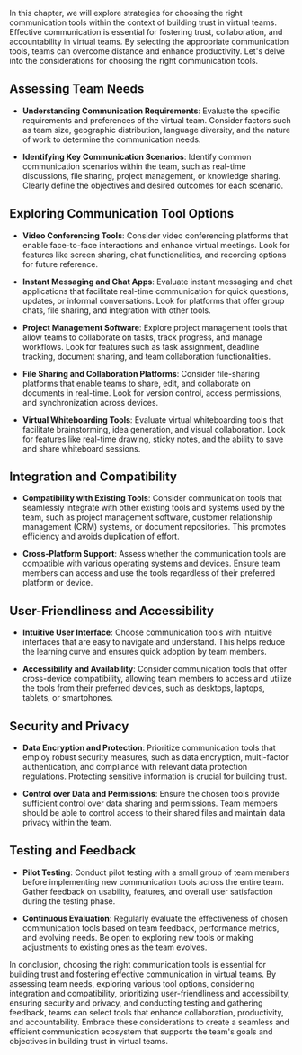 
In this chapter, we will explore strategies for choosing the right communication tools within the context of building trust in virtual teams. Effective communication is essential for fostering trust, collaboration, and accountability in virtual teams. By selecting the appropriate communication tools, teams can overcome distance and enhance productivity. Let's delve into the considerations for choosing the right communication tools.

Assessing Team Needs
--------------------

* **Understanding Communication Requirements**: Evaluate the specific requirements and preferences of the virtual team. Consider factors such as team size, geographic distribution, language diversity, and the nature of work to determine the communication needs.

* **Identifying Key Communication Scenarios**: Identify common communication scenarios within the team, such as real-time discussions, file sharing, project management, or knowledge sharing. Clearly define the objectives and desired outcomes for each scenario.

Exploring Communication Tool Options
------------------------------------

* **Video Conferencing Tools**: Consider video conferencing platforms that enable face-to-face interactions and enhance virtual meetings. Look for features like screen sharing, chat functionalities, and recording options for future reference.

* **Instant Messaging and Chat Apps**: Evaluate instant messaging and chat applications that facilitate real-time communication for quick questions, updates, or informal conversations. Look for platforms that offer group chats, file sharing, and integration with other tools.

* **Project Management Software**: Explore project management tools that allow teams to collaborate on tasks, track progress, and manage workflows. Look for features such as task assignment, deadline tracking, document sharing, and team collaboration functionalities.

* **File Sharing and Collaboration Platforms**: Consider file-sharing platforms that enable teams to share, edit, and collaborate on documents in real-time. Look for version control, access permissions, and synchronization across devices.

* **Virtual Whiteboarding Tools**: Evaluate virtual whiteboarding tools that facilitate brainstorming, idea generation, and visual collaboration. Look for features like real-time drawing, sticky notes, and the ability to save and share whiteboard sessions.

Integration and Compatibility
-----------------------------

* **Compatibility with Existing Tools**: Consider communication tools that seamlessly integrate with other existing tools and systems used by the team, such as project management software, customer relationship management (CRM) systems, or document repositories. This promotes efficiency and avoids duplication of effort.

* **Cross-Platform Support**: Assess whether the communication tools are compatible with various operating systems and devices. Ensure team members can access and use the tools regardless of their preferred platform or device.

User-Friendliness and Accessibility
-----------------------------------

* **Intuitive User Interface**: Choose communication tools with intuitive interfaces that are easy to navigate and understand. This helps reduce the learning curve and ensures quick adoption by team members.

* **Accessibility and Availability**: Consider communication tools that offer cross-device compatibility, allowing team members to access and utilize the tools from their preferred devices, such as desktops, laptops, tablets, or smartphones.

Security and Privacy
--------------------

* **Data Encryption and Protection**: Prioritize communication tools that employ robust security measures, such as data encryption, multi-factor authentication, and compliance with relevant data protection regulations. Protecting sensitive information is crucial for building trust.

* **Control over Data and Permissions**: Ensure the chosen tools provide sufficient control over data sharing and permissions. Team members should be able to control access to their shared files and maintain data privacy within the team.

Testing and Feedback
--------------------

* **Pilot Testing**: Conduct pilot testing with a small group of team members before implementing new communication tools across the entire team. Gather feedback on usability, features, and overall user satisfaction during the testing phase.

* **Continuous Evaluation**: Regularly evaluate the effectiveness of chosen communication tools based on team feedback, performance metrics, and evolving needs. Be open to exploring new tools or making adjustments to existing ones as the team evolves.

In conclusion, choosing the right communication tools is essential for building trust and fostering effective communication in virtual teams. By assessing team needs, exploring various tool options, considering integration and compatibility, prioritizing user-friendliness and accessibility, ensuring security and privacy, and conducting testing and gathering feedback, teams can select tools that enhance collaboration, productivity, and accountability. Embrace these considerations to create a seamless and efficient communication ecosystem that supports the team's goals and objectives in building trust in virtual teams.
